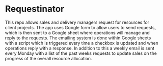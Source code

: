 # Requestinator

This repo allows sales and delivery managers request for resources for client projects. The app uses Google form to allow users to send requests, which is then sent to a Google sheet where operations will manage and reply to the requests. The emailing system is done within Google sheets with a script which is triggered every time a checkbox is updated and when operations reply with a response. In addition to this a weekly email is sent every Monday with a list of the past weeks requests to update sales on the progress of the overall resource allocation.
